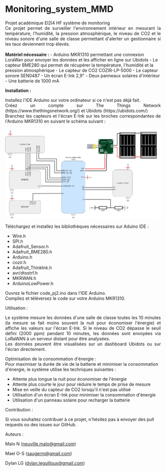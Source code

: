 # Monitoring_system_MMD
<Div Align=Justify>
Projet académique EI2I4 HF système de monitoring <br>
<dt>Ce projet permet de surveiller l'environnement intérieur en mesurant la température, l'humidité, la pression atmosphérique, le niveau de CO2 et le niveau sonore d'une salle de classe permettant d'alerter un gestionnaire si les taux deviennent trop élevés. </Div>
<br>
<B> Matériel nécessaire : </B>
- Arduino MKR1310 permettant une connexion LoraWan pour envoyer les données et les afficher en ligne sur Ubidots
- Le capteur BME280 qui permet de récupérer la température, l'humidité et la pression atmosphérique
- Le capteur de CO2 COZIR-LP-5000
- Le capteur sonore SEN0487
- Un écran E-Ink 2,9"
- Deux panneaux solaires d'intérieur
- Une batterie de 1000 mA

<B> Installation : </B>

<Div Align=Justify>Installez l'IDE Arduino sur votre ordinateur si ce n'est pas déjà fait. <br>
Créez un compte sur The Things Network (https://www.thethingsnetwork.org/) et Ubidots (https://ubidots.com/) <br>
Branchez les capteurs et l'écran E-Ink sur les broches correspondantes de l'Arduino MKR1310 en suivant le schéma suivant : </Div>

![github-small](https://github.com/Jez-dlg/Monitoring_system_MMD/blob/main/sche%CC%81ma%20elec/sche%CC%81ma%20electrique.jpg)

Téléchargez et installez les bibliothèques nécessaires sur Aduino IDE :
- Wire.h
- SPI.h
- Adafruit_Sensor.h
- Adafruit_BME280.h
- Arduino.h
- cozir.h
- Adafruit_ThinkInk.h
- avr/dtostrf.h
- MKRWAN.h
- ArduinoLowPower.h

Ouvrez le fichier code_pj2.ino dans l'IDE Arduino. <br>
Compilez et téléversez le code sur votre Arduino MKR1310.

Utilisation :

<Div Align=Justify>Le système mesure les données d'une salle de classe toutes les 10 minutes (la mesure se fait moins souvent la nuit pour économiser l'énergie) et affiche les valeurs sur l'écran E-Ink. Si le niveau de CO2 dépasse le seuil défini (2000 ppm) pendant 10 minutes, les données sont envoyées via LoRaWAN à un serveur distant pour être analysées. <br>
Les données peuvent être visualisées sur un dashboard Ubidots ou sur l'écran directement. </Div>

Optimisation de la consommation d'énergie : <br>
Pour maximiser la durée de vie de la batterie et minimiser la consommation d'énergie, le système utilise les techniques suivantes :

- Attente plus longue la nuit pour économiser de l'énergie
- Attente plus courte le jour pour réduire le temps de prise de mesure
- Mise en veille du capteur de CO2 lorsqu'il n'est pas utilisé
- Utilisation d'un écran E-Ink pour minimiser la consommation d'énergie
- Utilisation d'un panneau solaire pour recharger la batterie

Contribution :

Si vous souhaitez contribuer à ce projet, n'hésitez pas à envoyer des pull requests ou des issues sur GitHub.

Auteurs :

Malo N (neuville.malo@gmail.com)

Mael O-S (saugerm@gmail.com)

Dylan LG (dylan.leguilloux@gmail.com)

